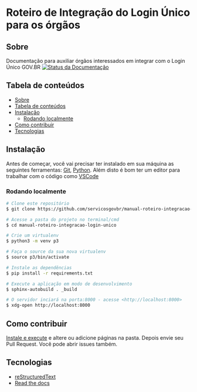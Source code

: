 Roteiro de Integração do Login Único para os órgãos 
===================================================


Sobre
-----

Documentação para auxiliar órgãos interessados em integrar com o Login Único GOV.BR 
[![Status da Documentação](https://readthedocs.org/projects/roteiro-de-integracao-do-login-unico/badge/?version=stable)](https://manual-roteiro-integracao-login-unico.servicos.gov.br/pt/stable/?badge=stable)


Tabela de conteúdos
-------------------

   * [Sobre](#sobre)
   * [Tabela de conteúdos](tabela-de-conteudos)
   * [Instalação](#instalação)
      * [Rodando localmente](#rodando-localmente) 
   * [Como contribuir](#como-contribuir)
   * [Tecnologias](#tecnologias)

Instalação 
----------

Antes de começar, você vai precisar ter instalado em sua máquina as seguintes ferramentas:
[Git](https://git-scm.com), [Python](https://python.org/). 
Além disto é bom ter um editor para trabalhar com o código como [VSCode](https://code.visualstudio.com/)

### Rodando localmente

```bash
# Clone este repositório
$ git clone https://github.com/servicosgovbr/manual-roteiro-integracao-login-unico

# Acesse a pasta do projeto no terminal/cmd
$ cd manual-roteiro-integracao-login-unico

# Crie um virtualenv
$ python3 -m venv p3

# Faça o source da sua nova virtualenv
$ source p3/bin/activate 

# Instale as dependências
$ pip install -r requirements.txt

# Execute a aplicação em modo de desenvolvimento
$ sphinx-autobuild . _build

# O servidor inciará na porta:8000 - acesse <http://localhost:8000>
$ xdg-open http://localhost:8000
```

Como contribuir
---------------

[Instale e execute](#instalação) e altere ou adicione páginas na pasta. Depois envie seu Pull Request.
Você pode abrir issues também.


Tecnologias
-----------

- [reStructuredText](https://docutils.sourceforge.io/rst.html)
- [Read the docs](https://readthedocs.org)
